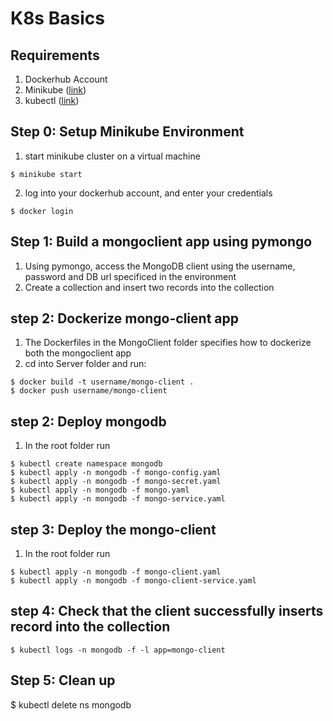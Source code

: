 # K8s Basics

## Requirements
1. Dockerhub Account
2. Minikube ([link](https://minikube.sigs.k8s.io/docs/start/))
3. kubectl ([link](https://kubernetes.io/docs/tasks/tools/install-kubectl-windows/))

## Step 0: Setup Minikube Environment
1. start minikube cluster on a virtual machine
```console
$ minikube start
```
2. log into your dockerhub account, and enter your credentials
```console 
$ docker login
```
## Step 1: Build a mongoclient app using pymongo
1. Using pymongo, access the MongoDB client using the username, password and DB url specificed in the environment
2. Create a collection and insert two records into the collection

## step 2: Dockerize mongo-client app
1. The Dockerfiles in the MongoClient folder specifies how to dockerize both the mongoclient app
2. cd into Server folder and run:
```Console
$ docker build -t username/mongo-client .
$ docker push username/mongo-client
```
## step 2: Deploy mongodb
1. In the root folder run
```Console
$ kubectl create namespace mongodb
$ kubectl apply -n mongodb -f mongo-config.yaml
$ kubectl apply -n mongodb -f mongo-secret.yaml
$ kubectl apply -n mongodb -f mongo.yaml
$ kubectl apply -n mongodb -f mongo-service.yaml
```

## step 3: Deploy the mongo-client
1. In the root folder run
```Console
$ kubectl apply -n mongodb -f mongo-client.yaml
$ kubectl apply -n mongodb -f mongo-client-service.yaml
```

## step 4: Check that the client successfully inserts record into the collection
```Console
$ kubectl logs -n mongodb -f -l app=mongo-client
```
## Step 5: Clean up
$ kubectl delete ns mongodb